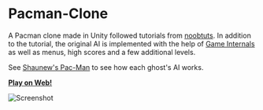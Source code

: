 Pacman-Clone
============

A Pacman clone made in Unity followed tutorials from [noobtuts](http://noobtuts.com/unity/2d-pacman-game). In addition to the tutorial, the original AI is implemented with the help of [Game Internals](http://gameinternals.com/post/2072558330/understanding-pac-man-ghost-behavior) as well as menus, high scores and a few additional levels.

See [Shaunew's Pac-Man](http://pacman.shaunew.com/play/index.htm) to see how each ghost's AI works.

**[Play on Web!](http://vilbeyli.github.io/Pacman/)**

![Screenshot](http://i.imgur.com/GQcmfQY.png "Pacman Clone")

